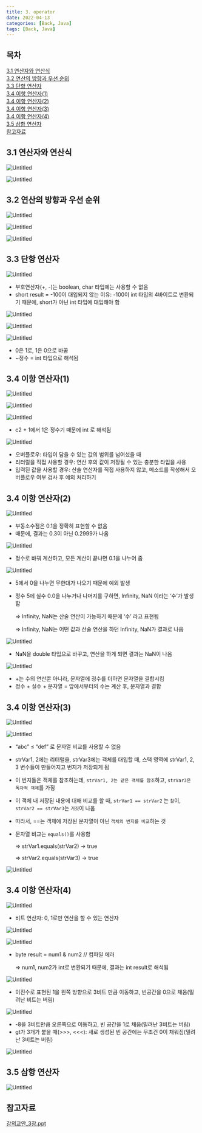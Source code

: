 ```yaml
---
title: 3. operator
date: 2022-04-13
categories: [Back, Java]
tags: [Back, Java]
---
```


## 목차
[3.1 연산자와 연산식](#31-연산자와-연산식)   
[3.2 연산의 방향과 우선 순위](#32-연산의-방향과-우선-순위)   
[3.3 단항 연산자](#33-단항-연산자)   
[3.4 이항 연산자(1)](#34-이항-연산자1)   
[3.4 이항 연산자(2)](#34-이항-연산자2)   
[3.4 이항 연산자(3)](#34-이항-연산자3)   
[3.4 이항 연산자(4)](#34-이항-연산자4)   
[3.5 삼항 연산자](#35-삼항-연산자)   
[참고자료](#참고자료)   

## **3.1 연산자와 연산식**

![Untitled](https://github.com/abarthdew/this-is-java/raw/main/00.basics/images/3.png)

![Untitled](https://github.com/abarthdew/this-is-java/raw/main/00.basics/images/3(1).png)

## **3.2 연산의 방향과 우선 순위**

![Untitled](https://github.com/abarthdew/this-is-java/raw/main/00.basics/images/3(2).png)

![Untitled](https://github.com/abarthdew/this-is-java/raw/main/00.basics/images/3(3).png)

![Untitled](https://github.com/abarthdew/this-is-java/raw/main/00.basics/images/3(4).png)

## **3.3 단항 연산자**

![Untitled](https://github.com/abarthdew/this-is-java/raw/main/00.basics/images/3(5).png)

- 부호연산자(+, -)는 boolean, char 타입에는 사용할 수 없음
- short result = -100이 대입되지 않는 이유: -100이 int 타입의 4바이트로 변환되기 때문에, short가 아닌 int 타입에 대입해야 함

![Untitled](https://github.com/abarthdew/this-is-java/raw/main/00.basics/images/3(6).png)

![Untitled](https://github.com/abarthdew/this-is-java/raw/main/00.basics/images/3(7).png)

![Untitled](https://github.com/abarthdew/this-is-java/raw/main/00.basics/images/3(8).png)

- 0은 1로, 1은 0으로 바꿈
- ~정수 = int 타입으로 해석됨

## **3.4 이항 연산자(1)**

![Untitled](https://github.com/abarthdew/this-is-java/raw/main/00.basics/images/3(9).png)

![Untitled](https://github.com/abarthdew/this-is-java/raw/main/00.basics/images/3(10).png)

![Untitled](https://github.com/abarthdew/this-is-java/raw/main/00.basics/images/3(11).png)

- c2 + 1에서 1은 정수기 때문에 int 로 해석됨

![Untitled](https://github.com/abarthdew/this-is-java/raw/main/00.basics/images/3(12).png)

- 오버플로우: 타입이 담을 수 있는 값의 범위를 넘어섰을 때
- 리터럴을 직접 사용할 경우: 연산 후의 값이 저장될 수 있는 충분한 타입을 사용
- 입력된 값을 사용할 경우: 산술 연산자를 직접 사용하지 않고, 메소드를 작성해서 오버플로우 여부 검사 후 예외 처리하기

## **3.4 이항 연산자(2)**

![Untitled](https://github.com/abarthdew/this-is-java/raw/main/00.basics/images/3(13).png)

- 부동소수점은 0.1을 정확히 표현할 수 없음
- 때문에, 결과는 0.3이 아닌 0.2999가 나옴

![Untitled](https://github.com/abarthdew/this-is-java/raw/main/00.basics/images/3(14).png)

- 정수로 바꿔 계산하고, 모든 계산이 끝나면 0.1을 나누어 줌

![Untitled](https://github.com/abarthdew/this-is-java/raw/main/00.basics/images/3(15).png)

- 5에서 0을 나누면 무한대가 나오기 때문에 예외 발생
- 정수 5에 실수 0.0을 나누거나 나머지를 구하면, Infinity, NaN 이라는 ‘수’가 발생함
    
    ⇒ Infinity, NaN는 산술 연산이 가능하기 때문에 ‘수’ 라고 표현됨
    
    ⇒ Infinity, NaN는 어떤 값과 산술 연산을 하던 Infinity, NaN가 결과로 나옴
    

![Untitled](https://github.com/abarthdew/this-is-java/raw/main/00.basics/images/3(16).png)

- NaN을 double 타입으로 바꾸고, 연산을 하게 되면 결과는 NaN이 나옴

![Untitled](https://github.com/abarthdew/this-is-java/raw/main/00.basics/images/3(17).png)

- +는 수의 연산뿐 아니라, 문자열에 정수를 더하면 문자열을 결합시킴
- 정수 + 실수 + 문자열 = 앞에서부터의 수는 계산 후, 문자열과 결합

## **3.4 이항 연산자(3)**

![Untitled](https://github.com/abarthdew/this-is-java/raw/main/00.basics/images/3(18).png)

![Untitled](https://github.com/abarthdew/this-is-java/raw/main/00.basics/images/3(19).png)

- “abc” ≤ “def” 로 문자열 비교를 사용할 수 없음
- strVar1, 2에는 리터럴을, strVar3에는 객체를 대입할 때, 스택 영역에 strVar1, 2, 3 변수들이 만들어지고 번지가 저장되게 됨
- 이 번지들은 객체를 참조하는데, `strVar1, 2는 같은 객체를 참조`하고, `strVar3은 독자적 객체`를 가짐
- 이 객체 내 저장된 내용에 대해 비교를 할 때, `strVar1 == strVar2` 는 `참`이, `strVar2 == strVar3`는 `거짓`이 나옴
- 따라서, ==는 객체에 저장된 문자열이 아닌 `객체의 번지를 비교`하는 것
- 문자열 비교는 `equals()`를 사용함
    
    ⇒ strVar1.equals(strVar2) → true
    
    ⇒ strVar2.equals(strVar3) → true
    

![Untitled](https://github.com/abarthdew/this-is-java/raw/main/00.basics/images/3(20).png)

## **3.4 이항 연산자(4)**

![Untitled](https://github.com/abarthdew/this-is-java/raw/main/00.basics/images/3(21).png)

- 비트 연산자: 0, 1로만 연산을 할 수 있는 연산자

![Untitled](https://github.com/abarthdew/this-is-java/raw/main/00.basics/images/3(22).png)

![Untitled](https://github.com/abarthdew/this-is-java/raw/main/00.basics/images/3(23).png)

- byte result = num1 & num2  // 컴파일 에러
    
    ⇒ num1, num2가 int로 변환되기 때문에, 결과는 int result로 해석됨
    

![Untitled](https://github.com/abarthdew/this-is-java/raw/main/00.basics/images/3(24).png)

- 이진수로 표현된 1을 왼쪽 방향으로 3비트 만큼 이동하고, 빈공간을 0으로 채움(밀려난 비트는 버림)

![Untitled](https://github.com/abarthdew/this-is-java/raw/main/00.basics/images/3(25).png)

- -8을 3비트만큼 오른쪽으로 이동하고, 빈 공간을 1로 채움(밀려난 3비트는 버림)
- gt가 3개가 붙을 때(>>>, <<<): 새로 생성된 빈 공간에는 무조건 0이 채워짐(밀려난 3비트는 버림)

![Untitled](https://github.com/abarthdew/this-is-java/raw/main/00.basics/images/3(26).png)

## **3.5 삼항 연산자**

![Untitled](https://github.com/abarthdew/this-is-java/raw/main/00.basics/images/3(27).png)

## 참고자료

[강의교안_3장.ppt](https://github.com/abarthdew/this-is-Java/blob/main/00.basics/files/%EA%B0%95%EC%9D%98%EA%B5%90%EC%95%88_3%EC%9E%A5.ppt)